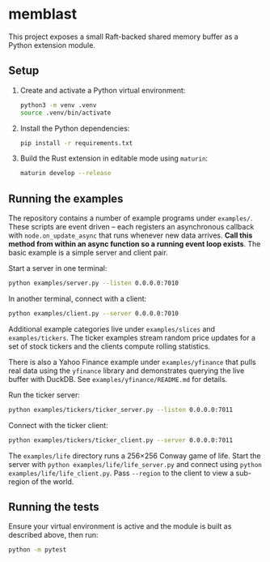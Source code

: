 # memblast

This project exposes a small Raft-backed shared memory buffer as a Python extension module.

## Setup

1. Create and activate a Python virtual environment:
   ```bash
   python3 -m venv .venv
   source .venv/bin/activate
   ```
2. Install the Python dependencies:
   ```bash
   pip install -r requirements.txt
   ```
3. Build the Rust extension in editable mode using `maturin`:
   ```bash
   maturin develop --release
   ```

## Running the examples

The repository contains a number of example programs under `examples/`. These
scripts are event driven – each registers an asynchronous callback with
`node.on_update_async` that runs whenever new data arrives. **Call this method
from within an async function so a running event loop exists**. The basic
example is a simple server and client pair.

Start a server in one terminal:
```bash
python examples/server.py --listen 0.0.0.0:7010
```

In another terminal, connect with a client:
```bash
python examples/client.py --server 0.0.0.0:7010
```

Additional example categories live under `examples/slices` and
`examples/tickers`. The ticker examples stream random price updates for a set of
stock tickers and the clients compute rolling statistics.

There is also a Yahoo Finance example under `examples/yfinance` that pulls
real data using the `yfinance` library and demonstrates querying the live
buffer with DuckDB. See `examples/yfinance/README.md` for details.

Run the ticker server:
```bash
python examples/tickers/ticker_server.py --listen 0.0.0.0:7011
```

Connect with the ticker client:
```bash
python examples/tickers/ticker_client.py --server 0.0.0.0:7011
```

The `examples/life` directory runs a 256×256 Conway game of life. Start the server
with `python examples/life/life_server.py` and connect using
`python examples/life/life_client.py`. Pass `--region` to the client to view a
sub-region of the world.
## Running the tests

Ensure your virtual environment is active and the module is built as described
above, then run:
```bash
python -m pytest
```

